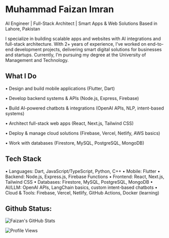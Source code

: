 # Muhammad Faizan Imran
AI Engineer | Full-Stack Architect | Smart Apps & Web Solutions
Based in Lahore, Pakistan

I specialize in building scalable apps and websites with AI integrations and full-stack architecture. With 2+ years of experience, I’ve worked on end-to-end development projects, delivering smart digital solutions for businesses and startups. Currently, I’m pursuing my degree at the University of Management and Technology.
## What I Do

• Design and build mobile applications (Flutter, Dart)

• Develop backend systems & APIs (Node.js, Express, Firebase)

• Build AI-powered chatbots & integrations (OpenAI APIs, NLP, intent-based systems)

• Architect full-stack web apps (React, Next.js, Tailwind CSS)

• Deploy & manage cloud solutions (Firebase, Vercel, Netlify, AWS basics)

• Work with databases (Firestore, MySQL, PostgreSQL, MongoDB)

## Tech Stack

• Languages: Dart, JavaScript/TypeScript, Python, C++
• Mobile: Flutter
• Backend: Node.js, Express.js,  Firebase Functions
• Frontend: React, Next.js, Tailwind CSS
• Databases: Firestore, MySQL, PostgreSQL, MongoDB
• AI/LLM: OpenAI APIs, LangChain basics, custom intent-based chatbots
• Cloud & Tools: Firebase, Vercel, Netlify, GitHub Actions, Docker (learning)

## Github Status:

![Faizan's GitHub Stats](https://github-readme-stats.vercel.app/api?username=FaizanImran-blip&show_icons=true&hide=prs,issues,contribs&theme=tokyonight)

![Profile Views](https://komarev.com/ghpvc/?username=junaidjameel&color=blue)
